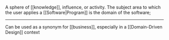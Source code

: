 A sphere of [[knowledge]], influence, or activity. The subject area to which the user applies a [[Software|Program]] is the domain of the software;

---

Can be used as a synonym for [[business]], especially in a [[Domain-Driven Design]] context
